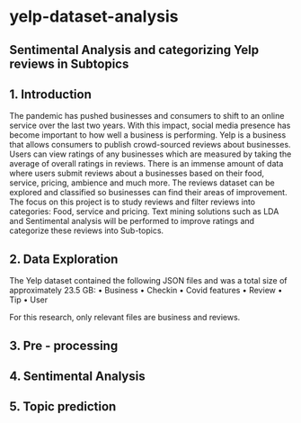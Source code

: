 # yelp-dataset-analysis

## Sentimental Analysis and categorizing Yelp reviews in Subtopics 
## 1. Introduction

The pandemic has pushed businesses and consumers to shift to an online service over the last two years. With this impact, social media presence has become important to how well a business is performing. Yelp is a business that allows consumers to publish crowd-sourced reviews about businesses. Users can view ratings of any businesses which are measured by taking the average of overall ratings in reviews. There is an immense amount of data where users submit reviews about a businesses based on their food, service, pricing, ambience and much more. The reviews dataset can be explored and classified so businesses can find their areas of improvement. The focus on this project is to study reviews and filter reviews into categories: Food, service and pricing. Text mining solutions such as LDA and Sentimental analysis will be performed to improve ratings and categorize these reviews into Sub-topics.

## 2. Data Exploration 

The Yelp dataset contained the following JSON files and was a total size of approximately 23.5 GB: 
•	Business
•	Checkin 
•	Covid features
•	Review
•	Tip
•	User

For this research, only relevant files are business and reviews. 

## 3. Pre - processing

## 4. Sentimental Analysis

## 5. Topic prediction
